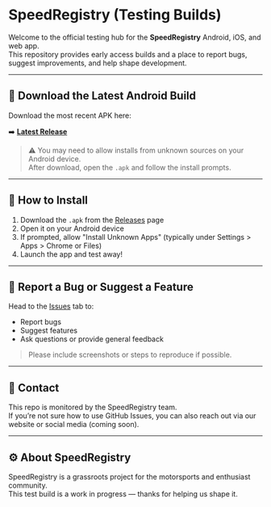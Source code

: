 # SpeedRegistry (Testing Builds)

Welcome to the official testing hub for the **SpeedRegistry** Android, iOS, and web app.  
This repository provides early access builds and a place to report bugs, suggest improvements, and help shape development.

---

## 🚀 Download the Latest Android Build

Download the most recent APK here:

➡️ **[Latest Release](https://github.com/stoli/speedregistry-testing/releases/latest)**

> ⚠️ You may need to allow installs from unknown sources on your Android device.  
> After download, open the `.apk` and follow the install prompts.

---

## 📲 How to Install

1. Download the `.apk` from the [Releases](https://github.com/stoli/speedregistry-testing/releases) page
2. Open it on your Android device
3. If prompted, allow "Install Unknown Apps" (typically under Settings > Apps > Chrome or Files)
4. Launch the app and test away!

---

## 🐞 Report a Bug or Suggest a Feature

Head to the [Issues](https://github.com/stoli/speedregistry-testing/issues) tab to:

- Report bugs
- Suggest features
- Ask questions or provide general feedback

> Please include screenshots or steps to reproduce if possible.

---

## 💬 Contact

This repo is monitored by the SpeedRegistry team.  
If you’re not sure how to use GitHub Issues, you can also reach out via our website or social media (coming soon).

---

## ⚙️ About SpeedRegistry

SpeedRegistry is a grassroots project for the motorsports and enthusiast community.  
This test build is a work in progress — thanks for helping us shape it.

